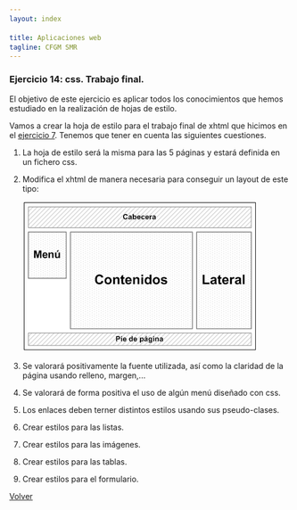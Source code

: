 ```yaml
---
layout: index

title: Aplicaciones web
tagline: CFGM SMR
---
```


### Ejercicio 14: css. Trabajo final.

El objetivo de este ejercicio es aplicar todos los conocimientos que hemos estudiado en la realización de hojas de estilo.

Vamos a crear la hoja de estilo para el trabajo final de xhtml que hicimos en el [ejercicio 7](ej7). Tenemos que tener en cuenta las siguientes cuestiones.

1. La hoja de estilo será la misma para las 5 páginas y estará definida en un fichero css.
2. Modifica el xhtml de manera necesaria para conseguir un layout de este tipo:

	![ej14](img/ej14_1.gif)

3. Se valorará positivamente la fuente utilizada, así como la claridad de la página usando relleno, margen,...
4. Se valorará de forma positiva el uso de algún menú diseñado con css.
5. Los enlaces deben terner distintos estilos usando sus pseudo-clases.
6. Crear estilos para las listas.
7. Crear estilos para las imágenes.
8. Crear estilos para las tablas.
9. Crear estilos para el formulario.

[Volver](index)
